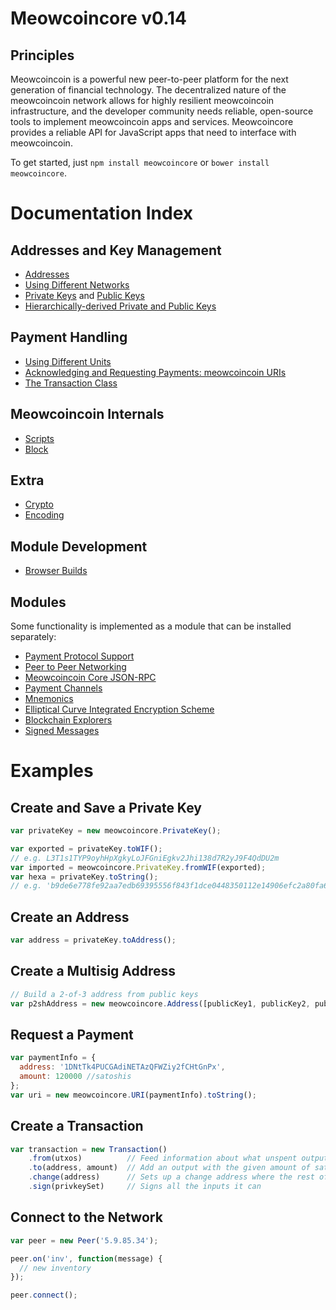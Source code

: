 # Meowcoincore v0.14

## Principles

Meowcoincoin is a powerful new peer-to-peer platform for the next generation of financial technology. The decentralized nature of the meowcoincoin network allows for highly resilient meowcoincoin infrastructure, and the developer community needs reliable, open-source tools to implement meowcoincoin apps and services. Meowcoincore provides a reliable API for JavaScript apps that need to interface with meowcoincoin.

To get started, just `npm install meowcoincore` or `bower install meowcoincore`.

# Documentation Index

## Addresses and Key Management

* [Addresses](address.md)
* [Using Different Networks](networks.md)
* [Private Keys](privatekey.md) and [Public Keys](publickey.md)
* [Hierarchically-derived Private and Public Keys](hierarchical.md)

## Payment Handling
* [Using Different Units](unit.md)
* [Acknowledging and Requesting Payments: meowcoincoin URIs](uri.md)
* [The Transaction Class](transaction.md)

## Meowcoincoin Internals
* [Scripts](script.md)
* [Block](block.md)

## Extra
* [Crypto](crypto.md)
* [Encoding](encoding.md)

## Module Development
* [Browser Builds](browser.md)

## Modules

Some functionality is implemented as a module that can be installed separately:

* [Payment Protocol Support](https://github.com/MeowcoinDevKit/meowcoincore-payment-protocol)
* [Peer to Peer Networking](https://github.com/MeowcoinDevKit/meowcoincore-p2p)
* [Meowcoincoin Core JSON-RPC](https://github.com/MeowcoinDevKit/meowcoind-rpc)
* [Payment Channels](https://github.com/MeowcoinDevKit/meowcoincore-channel)
* [Mnemonics](https://github.com/MeowcoinDevKit/meowcoincore-mnemonic)
* [Elliptical Curve Integrated Encryption Scheme](https://github.com/MeowcoinDevKit/meowcoincore-ecies)
* [Blockchain Explorers](https://github.com/MeowcoinDevKit/meowcoincore-explorers)
* [Signed Messages](https://github.com/MeowcoinDevKit/meowcoincore-message)

# Examples

## Create and Save a Private Key

```javascript
var privateKey = new meowcoincore.PrivateKey();

var exported = privateKey.toWIF();
// e.g. L3T1s1TYP9oyhHpXgkyLoJFGniEgkv2Jhi138d7R2yJ9F4QdDU2m
var imported = meowcoincore.PrivateKey.fromWIF(exported);
var hexa = privateKey.toString();
// e.g. 'b9de6e778fe92aa7edb69395556f843f1dce0448350112e14906efc2a80fa61a'
```

## Create an Address

```javascript
var address = privateKey.toAddress();
```

## Create a Multisig Address

```javascript
// Build a 2-of-3 address from public keys
var p2shAddress = new meowcoincore.Address([publicKey1, publicKey2, publicKey3], 2);
```

## Request a Payment

```javascript
var paymentInfo = {
  address: '1DNtTk4PUCGAdiNETAzQFWZiy2fCHtGnPx',
  amount: 120000 //satoshis
};
var uri = new meowcoincore.URI(paymentInfo).toString();
```

## Create a Transaction

```javascript
var transaction = new Transaction()
    .from(utxos)          // Feed information about what unspent outputs one can use
    .to(address, amount)  // Add an output with the given amount of satoshis
    .change(address)      // Sets up a change address where the rest of the funds will go
    .sign(privkeySet)     // Signs all the inputs it can
```

## Connect to the Network

```javascript
var peer = new Peer('5.9.85.34');

peer.on('inv', function(message) {
  // new inventory
});

peer.connect();
```
